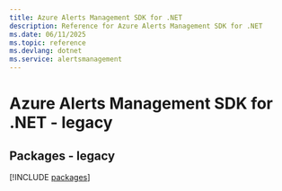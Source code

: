 ```yaml
---
title: Azure Alerts Management SDK for .NET
description: Reference for Azure Alerts Management SDK for .NET
ms.date: 06/11/2025
ms.topic: reference
ms.devlang: dotnet
ms.service: alertsmanagement
---
```

# Azure Alerts Management SDK for .NET - legacy
## Packages - legacy
[!INCLUDE [packages](alerts-management-index.md)]